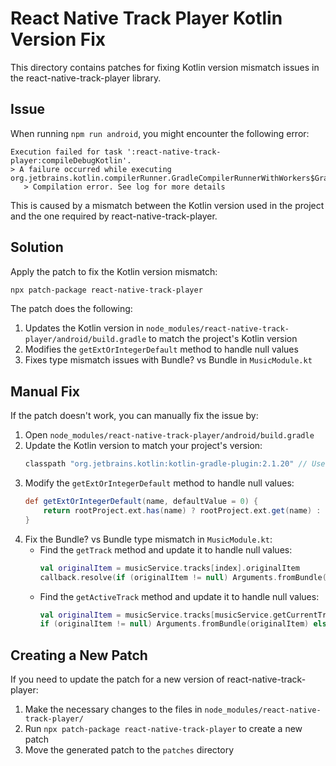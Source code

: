 # React Native Track Player Kotlin Version Fix

This directory contains patches for fixing Kotlin version mismatch issues in the react-native-track-player library.

## Issue

When running `npm run android`, you might encounter the following error:

```
Execution failed for task ':react-native-track-player:compileDebugKotlin'.
> A failure occurred while executing org.jetbrains.kotlin.compilerRunner.GradleCompilerRunnerWithWorkers$GradleKotlinCompilerWorkAction
   > Compilation error. See log for more details
```

This is caused by a mismatch between the Kotlin version used in the project and the one required by react-native-track-player.

## Solution

Apply the patch to fix the Kotlin version mismatch:

```bash
npx patch-package react-native-track-player
```

The patch does the following:

1. Updates the Kotlin version in `node_modules/react-native-track-player/android/build.gradle` to match the project's Kotlin version
2. Modifies the `getExtOrIntegerDefault` method to handle null values
3. Fixes type mismatch issues with Bundle? vs Bundle in `MusicModule.kt`

## Manual Fix

If the patch doesn't work, you can manually fix the issue by:

1. Open `node_modules/react-native-track-player/android/build.gradle`
2. Update the Kotlin version to match your project's version:
   ```gradle
   classpath "org.jetbrains.kotlin:kotlin-gradle-plugin:2.1.20" // Use your project's version
   ```
3. Modify the `getExtOrIntegerDefault` method to handle null values:
   ```gradle
   def getExtOrIntegerDefault(name, defaultValue = 0) {
       return rootProject.ext.has(name) ? rootProject.ext.get(name) : (project.properties['RNTP_' + name] ?: defaultValue).toInteger()
   }
   ```
4. Fix the Bundle? vs Bundle type mismatch in `MusicModule.kt`:
   - Find the `getTrack` method and update it to handle null values:
     ```kotlin
     val originalItem = musicService.tracks[index].originalItem
     callback.resolve(if (originalItem != null) Arguments.fromBundle(originalItem) else null)
     ```
   - Find the `getActiveTrack` method and update it to handle null values:
     ```kotlin
     val originalItem = musicService.tracks[musicService.getCurrentTrackIndex()].originalItem
     if (originalItem != null) Arguments.fromBundle(originalItem) else null
     ```

## Creating a New Patch

If you need to update the patch for a new version of react-native-track-player:

1. Make the necessary changes to the files in `node_modules/react-native-track-player/`
2. Run `npx patch-package react-native-track-player` to create a new patch
3. Move the generated patch to the `patches` directory 